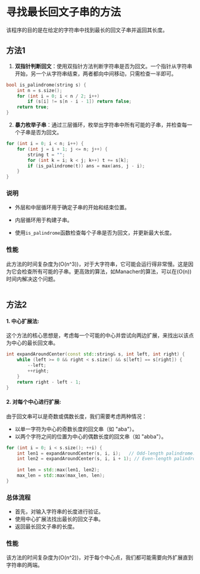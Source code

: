 # 寻找最长回文子串的方法

该程序的目的是在给定的字符串中找到最长的回文子串并返回其长度。

## 方法1

1. **双指针判断回文**：使用双指针方法判断字符串是否为回文。一个指针从字符串开始，另一个从字符串结束，两者都向中间移动，只需检查一半即可。

```cpp
bool is_palindrome(string s) {
    int n = s.size();
    for (int i = 0; i < n / 2; i++) 
        if (s[i] != s[n - i - 1]) return false;
    return true;
}
```

2. **暴力枚举子串**：通过三层循环，枚举出字符串中所有可能的子串，并检查每一个子串是否为回文。

```cpp
for (int i = 0; i < n; i++) {
    for (int j = i + 1; j <= n; j++) {
        string t = "";
        for (int k = i; k < j; k++) t += s[k];
        if (is_palindrome(t)) ans = max(ans, j - i);
    }
}
```

### 说明

- 外层和中层循环用于确定子串的开始和结束位置。
  
- 内层循环用于构建子串。
  
- 使用`is_palindrome`函数检查每个子串是否为回文，并更新最大长度。

### 性能

此方法的时间复杂度为\(O(n^3)\)，对于大字符串，它可能会运行得非常慢。这是因为它会检查所有可能的子串。更高效的算法，如Manacher的算法，可以在\(O(n)\)时间内解决这个问题。


```

```
## 方法2

#### 1. **中心扩展法**:

这个方法的核心思想是，考虑每一个可能的中心并尝试向两边扩展，来找出以该点为中心的最长回文串。

```cpp
int expandAroundCenter(const std::string& s, int left, int right) {
    while (left >= 0 && right < s.size() && s[left] == s[right]) {
        --left;
        ++right;
    }
    return right - left - 1;
}
```

#### 2. **对每个中心进行扩展**:

由于回文串可以是奇数或偶数长度，我们需要考虑两种情况：

- 以单一字符为中心的奇数长度的回文串（如 "aba"）。
- 以两个字符之间的位置为中心的偶数长度的回文串（如 "abba"）。

```cpp
for (int i = 0; i < s.size(); ++i) {
    int len1 = expandAroundCenter(s, i, i);   // Odd-length palindrome.
    int len2 = expandAroundCenter(s, i, i + 1); // Even-length palindrome.
    
    int len = std::max(len1, len2);
    max_len = std::max(max_len, len);
}
```

### 总体流程

- 首先，对输入字符串的长度进行验证。
- 使用中心扩展法找出最长的回文子串。
- 返回最长回文子串的长度。

### 性能

该方法的时间复杂度为\(O(n^2)\)，对于每个中心点，我们都可能需要向外扩展直到字符串的两端。

